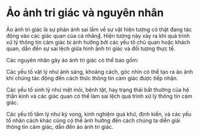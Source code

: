# Ảo ảnh tri giác và nguyên nhân

Ảo ảnh tri giác là sự phản ánh sai lầm về sự vật hiện tượng có thật đang tác động vào các giác quan của cá nhân[4](https://123docz.net/trich-doan/631948-qua-trinh-tri-giac.htm). Hiện tượng này xảy ra khi quá trình xử lý thông tin cảm giác bị ảnh hưởng bởi các yếu tố chủ quan hoặc khách quan, dẫn đến sự sai lệch giữa hình ảnh tri giác và đối tượng thực tế.

Các nguyên nhân gây ảo ảnh tri giác có thể bao gồm:

Các yếu tố vật lý như ánh sáng, khoảng cách, góc nhìn có thể tạo ra ảo ảnh khi chúng tác động đến cách thức thông tin cảm giác được tiếp nhận.

Các yếu tố sinh lý như mệt mỏi, bệnh tật, hay trạng thái bất thường của hệ thần kinh và các giác quan có thể làm sai lệch quá trình xử lý thông tin cảm giác.

Các yếu tố tâm lý như kỳ vọng, kinh nghiệm quá khứ, định kiến, và các yếu tố nhân cách khác cũng có thể ảnh hưởng đến cách chúng ta diễn giải thông tin cảm giác, dẫn đến ảo ảnh tri giác.



